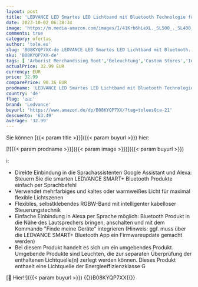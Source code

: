 ```yaml
---
layout: post
title: 'LEDVANCE LED Smartes LED Lichtband mit Bluetooth Technologie für Außen  5 Meter Länge  Lichtfarbe änderbar 2000-6500K   RGB Farben änderbar  Steuerbar mit Google Home und Alexa  SMART+ BT FLEX OUTDOOR'
date: 2023-10-02 06:38:34
image: 'https://m.media-amazon.com/images/I/41Krb6hLeXL._SL500_._SL400_.jpg'
comments: true
category: ofertas
author: 'tole.es'
slug: 'B08KYQP7XX-de LEDVANCE LED Smartes LED Lichtband mit Bluetooth...'
sku: 'B08KYQP7XX-de'
tags: [ 'Arborist Merchandising Root','Beleuchtung','Custom Stores','Innenbeleuchtung','LED Streifen','LED-Beleuchtung','Self Service','Spezial- & Stimmungsbeleuchtung','bad3fd6f-1c91-4309-9fdc-d1085efe351d_0','bad3fd6f-1c91-4309-9fdc-d1085efe351d_7201','ledvance','🇩🇪', ]
actualPrice: 32.99 EUR
currency: EUR
price: 32.99
comparePrice: 90.36 EUR
prodname: 'LEDVANCE LED Smartes LED Lichtband mit Bluetooth Technologie für Außen  5 Meter Länge  Lichtfarbe änderbar 2000-6500K   RGB Farben änderbar  Steuerbar mit Google Home und Alexa  SMART+ BT FLEX OUTDOOR'
country: 'de'
flag: '🇩🇪'
brand: 'Ledvance'
buyurl: 'https://www.amazon.de/dp/B08KYQP7XX/?tag=tolees0ca-21'
descuento: '63.49'
average: '32.99'
---
```


Sie können [{{< param title >}}]({{< param buyurl >}}) hier:

[![{{< param prodname >}}]({{< param image >}})]({{< param buyurl >}})

ℹ️:

- Direkte Einbindung in die Sprachassistenten Google Assistant und Alexa: Steuern Sie die smarten LEDVANCE SMART+ Bluetooth Produkte einfach per Sprachbefehl
- Verwendet mehrfarbiges und kaltes oder warmweißes Licht für maximal flexible Lichtszenen
- Flexibles, selbstklebendes RGBW-Band mit intelligenter kabelloser Steuerungstechnik
- Einfache Einbindung in Alexa per Sprache möglich: Bluetooth Produkt in die Nähe des Lautsprechers bringen, anschalten und mit dem Kommando "Finde meine Geräte" integrieren (Hinweis: ggf. muss über die LEDVANCE SMART+ Bluetooth App ein Firmwareupdate gemacht werden)
- Bei diesem Produkt handelt es sich um ein umgebendes Produkt. Umgebende Produkte sind Leuchten, die zur separaten Überprüfung der enthaltenen Lichtquelle(n) zerlegt werden können. Dieses Produkt enthaelt eine Lichtquelle der Energieeffizienzklasse G

[🛒 Hier!!]({{< param buyurl >}})
{{<world>}}B08KYQP7XX{{</world>}}
